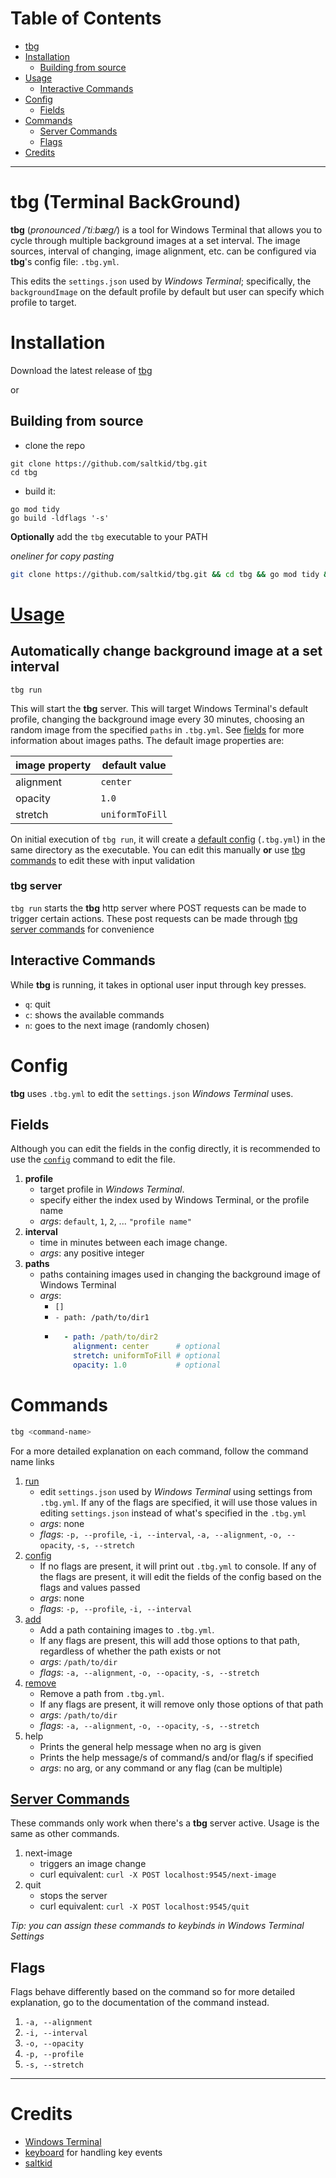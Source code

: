 # Table of Contents
- [tbg](#tbg-Terminal-Background-Gallery)
- [Installation](#installation)
    - [Building from source](#building-from-source)
- [Usage](#usage)
    - [Interactive Commands](#interactive-commands)
- [Config](#config)
    - [Fields](#fields)
- [Commands](#commands)
    - [Server Commands](#server-commands)
    - [Flags](#flags)
- [Credits](#credits)

---

# tbg (Terminal BackGround)

**tbg** (*pronounced /ˈtiːbæɡ/*) is a tool for Windows Terminal that allows you
to cycle through multiple background images at a set interval. The image
sources, interval of changing, image alignment, etc. can be configured
via **tbg**'s config file: `.tbg.yml`.

This edits the `settings.json` used by *Windows Terminal*; specifically, the
`backgroundImage` on the default profile by default but user can specify which
profile to target. 

# Installation
Download the latest release of [tbg](https://github.com/saltkid/tbg/releases)

or

## Building from source
- clone the repo
```
git clone https://github.com/saltkid/tbg.git
cd tbg
```
- build it:
```
go mod tidy
go build -ldflags '-s'
```
**Optionally** add the `tbg` executable to your PATH

*oneliner for copy pasting*
```bash
git clone https://github.com/saltkid/tbg.git && cd tbg && go mod tidy && go build -ldflags '-s'
```

# [Usage](https://github.com/saltkid/tbg/blob/main/docs/run_command_usage.md)
## Automatically change background image at a set interval
```
tbg run
```
This will start the **tbg** server. This will target Windows Terminal's default
profile, changing the background image every 30 minutes, choosing an random
image from the specified `paths` in `.tbg.yml`. See [fields](#fields) for more
information about images paths. The default image properties are:

| image property | default value  |
|----------------|----------------|
| alignment      | `center`       |
| opacity        | `1.0`          |
| stretch        | `uniformToFill`|

On initial execution of `tbg run`, it will create a [default config](#config)
(`.tbg.yml`) in the same directory as the executable. You can edit this
manually **or** use [tbg commands](#commands) to edit these with input
validation

### tbg server
`tbg run` starts the **tbg** http server where POST requests can be made to
trigger certain actions. These post requests can be made through [tbg server
commands](#server-commands) for convenience

## Interactive Commands
While **tbg** is running, it takes in optional user input through key presses.
- `q`: quit
- `c`: shows the available commands
- `n`: goes to the next image (randomly chosen)


# Config
**tbg** uses `.tbg.yml` to edit the `settings.json` *Windows Terminal* uses.

## Fields
Although you can edit the fields in the config directly, it is recommended to
use the [`config`](https://github.com/saltkid/tbg/blob/main/docs/config_command_usage.md)
command to edit the file.
1. **profile**
    - target profile in *Windows Terminal*.
    - specify either the index used by Windows Terminal, or the profile name
    - *args*: `default`, `1`, `2`, ... `"profile name"`
2. **interval**
    - time in minutes between each image change.
    - *args*: any positive integer 
3. **paths** 
    - paths containing images used in changing the background image of Windows
    Terminal
    - *args*:
        - `[]`
        - `- path: /path/to/dir1` 
        - ```yaml
            - path: /path/to/dir2
              alignment: center      # optional
              stretch: uniformToFill # optional
              opacity: 1.0           # optional

# Commands
```zsh
tbg <command-name>
```
For a more detailed explanation on each command, follow the command name links

1. [run](https://github.com/saltkid/tbg/blob/main/docs/run_command_usage.md) 
    - edit `settings.json` used by *Windows Terminal* using settings from
    `.tbg.yml`. If any of the flags are specified, it will use those values in
    editing `settings.json` instead of what's specified in the `.tbg.yml`
    - *args*: none 
    - *flags*: `-p, --profile`, `-i, --interval`, `-a, --alignment`,
    `-o, --opacity`, `-s, --stretch`
2. [config](https://github.com/saltkid/tbg/blob/main/docs/config_command_usage.md) 
    - If no flags are present, it will print out `.tbg.yml` to console. If any
    of the flags are present, it will edit the fields of the config based on
    the flags and values passed
    - *args*: none 
    - *flags*: `-p, --profile`, `-i, --interval`
3. [add](https://github.com/saltkid/tbg/blob/main/docs/add_command_usage.md) 
    - Add a path containing images to `.tbg.yml`.
    - If any flags are present, this will add those options to that path,
    regardless of whether the path exists or not
    - *args*: `/path/to/dir` 
    - *flags*: `-a, --alignment`, `-o, --opacity`, `-s, --stretch` 
4. [remove](https://github.com/saltkid/tbg/blob/main/docs/remove_command_usage.md) 
    - Remove a path from `.tbg.yml`.
    - If any flags are present, it will remove only those options of that path
    - *args*: `/path/to/dir` 
    - *flags*: `-a, --alignment`, `-o, --opacity`, `-s, --stretch` 
5. help
    - Prints the general help message when no arg is given
    - Prints the help message/s of command/s and/or flag/s if specified
    - *args*: no arg, or any command or any flag (can be multiple)

## [Server Commands](https://github.com/saltkid/tbg/blob/main/docs/server_commands_usage.md)
These commands only work when there's a **tbg** server active. Usage is the
same as other commands.
1. next-image
    - triggers an image change
    - curl equivalent: `curl -X POST localhost:9545/next-image`
2. quit
    - stops the server
    - curl equivalent: `curl -X POST localhost:9545/quit`

*Tip: you can assign these commands to keybinds in Windows Terminal Settings*

## Flags
Flags behave differently based on the command so for more detailed explanation,
go to the documentation of the command instead.
1. `-a, --alignment`
2. `-i, --interval`
3. `-o, --opacity`
4. `-p, --profile`
5. `-s, --stretch`

---
# Credits
- [Windows Terminal](https://github.com/microsoft/terminal)
- [keyboard](https://github.com/eiannone/keyboard) for handling key events
- [saltkid](https://github.com/saltkid)
